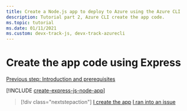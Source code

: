 ```yaml
---
title: Create a Node.js app to deploy to Azure using the Azure CLI
description: Tutorial part 2, Azure CLI create the app code.
ms.topic: tutorial
ms.date: 01/11/2021
ms.custom: devx-track-js, devx-track-azurecli
---
```


# Create the app code using Express

[Previous step: Introduction and prerequisites](tutorial-vscode-azure-cli-node-01.md)

[!INCLUDE [create-express-js-node-app](../../includes/create-node-app.md)]


> [!div class="nextstepaction"]
> [I create the app](tutorial-vscode-azure-cli-node-03.md) [I ran into an issue](https://www.research.net/r/PWZWZ52?tutorial=node-deployment&step=express)
